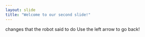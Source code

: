 ```yaml
---
layout: slide
title: "Welcome to our second slide!"
---
```

changes that the robot said to do
Use the left arrow to go back!
